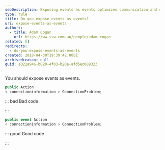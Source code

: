 ```yaml
---
seoDescription: Exposing events as events optimizes communication and streamlines programming.
type: rule
title: Do you expose events as events?
uri: expose-events-as-events
authors:
  - title: Adam Cogan
    url: https://ww.ssw.com.au/people/adam-cogan
related: []
redirects:
  - do-you-expose-events-as-events
created: 2018-04-30T19:30:42.000Z
archivedreason: null
guid: a322a946-b020-4f03-b20e-afd5ec089323
---
```


You should expose events as events.

<!--endintro-->

```csharp
public Action
< connectioninformation > ConnectionProblem;
```

::: bad
Bad code

:::

```csharp
public event Action
< connectioninformation > ConnectionProblem;
```

::: good
Good code

:::
